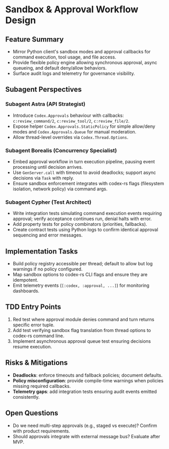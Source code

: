 # Sandbox & Approval Workflow Design

## Feature Summary
- Mirror Python client's sandbox modes and approval callbacks for command execution, tool usage, and file access.
- Provide flexible policy engine allowing synchronous approval, async queueing, and default deny/allow behaviors.
- Surface audit logs and telemetry for governance visibility.

## Subagent Perspectives
### Subagent Astra (API Strategist)
- Introduce `Codex.Approvals` behaviour with callbacks: `c:review_command/2`, `c:review_tool/2`, `c:review_file/2`.
- Expose helper `Codex.Approvals.StaticPolicy` for simple allow/deny modes and `Codex.Approvals.Queue` for manual moderation.
- Allow thread-level overrides via `Codex.Thread.Options`.

### Subagent Borealis (Concurrency Specialist)
- Embed approval workflow in turn execution pipeline, pausing event processing until decision arrives.
- Use `GenServer.call` with timeout to avoid deadlocks; support async decisions via `Task` with reply.
- Ensure sandbox enforcement integrates with codex-rs flags (filesystem isolation, network policy) via command args.

### Subagent Cypher (Test Architect)
- Write integration tests simulating command execution events requiring approval; verify acceptance continues run, denial halts with error.
- Add property tests for policy combinators (priorities, fallbacks).
- Create contract tests using Python logs to confirm identical approval sequencing and error messages.

## Implementation Tasks
- Build policy registry accessible per thread; default to allow but log warnings if no policy configured.
- Map sandbox options to codex-rs CLI flags and ensure they are idempotent.
- Emit telemetry events (`[:codex, :approval, ...]`) for monitoring dashboards.

## TDD Entry Points
1. Red test where approval module denies command and turn returns specific error tuple.
2. Add test verifying sandbox flag translation from thread options to codex-rs command line.
3. Implement asynchronous approval queue test ensuring decisions resume execution.

## Risks & Mitigations
- **Deadlocks**: enforce timeouts and fallback policies; document defaults.
- **Policy misconfiguration**: provide compile-time warnings when policies missing required callbacks.
- **Telemetry gaps**: add integration tests ensuring audit events emitted consistently.

## Open Questions
- Do we need multi-step approvals (e.g., staged vs execute)? Confirm with product requirements.
- Should approvals integrate with external message bus? Evaluate after MVP.
